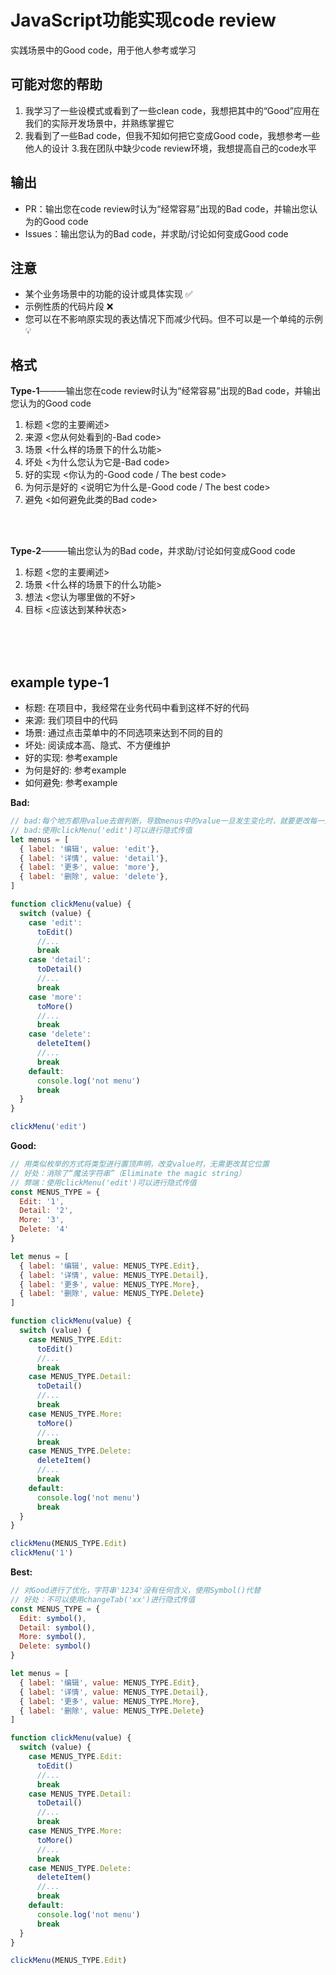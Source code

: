 # JavaScript功能实现code review
实践场景中的Good code，用于他人参考或学习


## 可能对您的帮助
 1. 我学习了一些设模式或看到了一些clean code，我想把其中的“Good”应用在我们的实际开发场景中，并熟练掌握它
 2. 我看到了一些Bad code，但我不知如何把它变成Good code，我想参考一些他人的设计
3.我在团队中缺少code review环境，我想提高自己的code水平

## 输出
 * PR：输出您在code review时认为“经常容易”出现的Bad code，并输出您认为的Good code
 * Issues：输出您认为的Bad code，并求助/讨论如何变成Good code

## 注意
 * 某个业务场景中的功能的设计或具体实现 ✅
 * 示例性质的代码片段 ❌
 * 您可以在不影响原实现的表达情况下而减少代码。但不可以是一个单纯的示例 💡

## 格式
**Type-1**———输出您在code review时认为“经常容易”出现的Bad code，并输出您认为的Good code
  1. 标题 <您的主要阐述>
  2. 来源 <您从何处看到的-Bad code>
  3. 场景 <什么样的场景下的什么功能>
  4. 坏处 <为什么您认为它是-Bad code>
  5. 好的实现 <你认为的-Good code / The best code>
  6. 为何示是好的 <说明它为什么是-Good code / The best code>
  7. 避免 <如何避免此类的Bad code>
  

<br><br>

**Type-2**———输出您认为的Bad code，并求助/讨论如何变成Good code
  1. 标题 <您的主要阐述>
  2. 场景 <什么样的场景下的什么功能>
  3. 想法 <您认为哪里做的不好>
  4. 目标 <应该达到某种状态>

<br><br><br>

## example type-1
  * 标题: 在项目中，我经常在业务代码中看到这样不好的代码
  * 来源: 我们项目中的代码
  * 场景: 通过点击菜单中的不同选项来达到不同的目的
  * 坏处: 阅读成本高、隐式、不方便维护
  * 好的实现: 参考example
  * 为何是好的: 参考example
  * 如何避免: 参考example

**Bad:**
```javascript
// bad:每个地方都用value去做判断，导致menus中的value一旦发生变化时，就要更改每一处
// bad:使用clickMenu('edit')可以进行隐式传值
let menus = [
  { label: '编辑', value: 'edit'},
  { label: '详情', value: 'detail'},
  { label: '更多', value: 'more'},
  { label: '删除', value: 'delete'},
]

function clickMenu(value) {
  switch (value) {
    case 'edit':
      toEdit()
      //...
      break
    case 'detail':
      toDetail()
      //...
      break
    case 'more':
      toMore()
      //...
      break
    case 'delete':
      deleteItem()
      //...
      break
    default:
      console.log('not menu')
      break
  }
}

clickMenu('edit')
```

**Good:**
```javascript
// 用类似枚举的方式将类型进行置顶声明，改变value时，无需更改其它位置
// 好处：消除了“魔法字符串”（Eliminate the magic string）
// 弊端：使用clickMenu('edit')可以进行隐式传值
const MENUS_TYPE = {
  Edit: '1',
  Detail: '2',
  More: '3',
  Delete: '4'
}

let menus = [
  { label: '编辑', value: MENUS_TYPE.Edit},
  { label: '详情', value: MENUS_TYPE.Detail},
  { label: '更多', value: MENUS_TYPE.More},
  { label: '删除', value: MENUS_TYPE.Delete}
]

function clickMenu(value) {
  switch (value) {
    case MENUS_TYPE.Edit:
      toEdit()
      //...
      break
    case MENUS_TYPE.Detail:
      toDetail()
      //...
      break
    case MENUS_TYPE.More:
      toMore()
      //...
      break
    case MENUS_TYPE.Delete:
      deleteItem()
      //...
      break
    default:
      console.log('not menu')
      break
  }
}

clickMenu(MENUS_TYPE.Edit)
clickMenu('1')

```

**Best:**
```javascript
// 对Good进行了优化，字符串'1234'没有任何含义，使用Symbol()代替
// 好处：不可以使用changeTab('xx')进行隐式传值
const MENUS_TYPE = {
  Edit: symbol(),
  Detail: symbol(),
  More: symbol(),
  Delete: symbol()
}

let menus = [
  { label: '编辑', value: MENUS_TYPE.Edit},
  { label: '详情', value: MENUS_TYPE.Detail},
  { label: '更多', value: MENUS_TYPE.More},
  { label: '删除', value: MENUS_TYPE.Delete}
]

function clickMenu(value) {
  switch (value) {
    case MENUS_TYPE.Edit:
      toEdit()
      //...
      break
    case MENUS_TYPE.Detail:
      toDetail()
      //...
      break
    case MENUS_TYPE.More:
      toMore()
      //...
      break
    case MENUS_TYPE.Delete:
      deleteItem()
      //...
      break
    default:
      console.log('not menu')
      break
  }
}

clickMenu(MENUS_TYPE.Edit)
```
